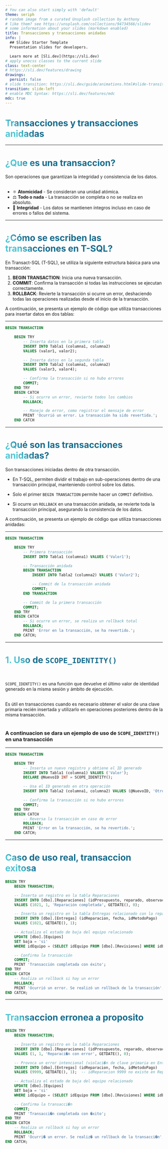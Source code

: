 ```yaml
---
# You can also start simply with 'default'
theme: seriph
# random image from a curated Unsplash collection by Anthony
# like them? see https://unsplash.com/collections/94734566/slidev
# some information about your slides (markdown enabled)
title: Transacciones y transacciones anidadas
info: |
  ## Slidev Starter Template
  Presentation slides for developers.

  Learn more at [Sli.dev](https://sli.dev)
# apply unocss classes to the current slide
class: text-center
# https://sli.dev/features/drawing
drawings:
  persist: false
# slide transition: https://sli.dev/guide/animations.html#slide-transitions
transition: slide-left
# enable MDC Syntax: https://sli.dev/features/mdc
mdc: true
---
```


# Transacciones y transacciones anidadas

---

# ¿Que es una transaccion?

Son operaciones que garantizan la integridad y consistencia de los datos.
<br/>
<br/>

- ⚛ **Atomicidad** - Se consideran una unidad atómica.
  <br/>
- ⚖ **Todo o nada** - La transacción se completa o no se realiza en absoluto.
  <br/>
- 🧠 **Integridad** - Los datos se mantienen íntegros incluso en caso de errores o fallos del sistema.

<!--
You can have `style` tag in markdown to override the style for the current page.
Learn more: https://sli.dev/features/slide-scope-style
-->

<style>
h1 {
  background-color: #2B90B6;
  background-image: linear-gradient(45deg, #4EC5D4 10%, #146b8c 20%);
  background-size: 100%;
  -webkit-background-clip: text;
  -moz-background-clip: text;
  -webkit-text-fill-color: transparent;
  -moz-text-fill-color: transparent;
}
</style>

<!--
Here is another comment.
-->

---

# ¿Cómo se escriben las transacciones en T-SQL?

En Transact-SQL (T-SQL), se utiliza la siguiente estructura básica para una transacción:

1. **BEGIN TRANSACTION**: Inicia una nueva transacción.
2. **COMMIT**: Confirma la transacción si todas las instrucciones se ejecutan correctamente.
3. **ROLLBACK**: Revierte la transacción si ocurre un error, deshaciendo todas las operaciones realizadas desde el inicio de la transacción.

A continuación, se presenta un ejemplo de código que utiliza transacciones para insertar datos en dos tablas:

---

```sql {all|1|3,14,15,21|4-13|16-20|all} twoslash
BEGIN TRANSACTION

    BEGIN TRY
        -- Inserta datos en la primera tabla
        INSERT INTO Tabla1 (columna1, columna2)
        VALUES (valor1, valor2);

        -- Inserta datos en la segunda tabla
        INSERT INTO Tabla2 (columna1, columna2)
        VALUES (valor3, valor4);

        -- Confirma la transacción si no hubo errores
        COMMIT;
    END TRY
    BEGIN CATCH
        -- Si ocurre un error, revierte todos los cambios
        ROLLBACK;

        -- Manejo de error, como registrar el mensaje de error
        PRINT 'Ocurrió un error. La transacción ha sido revertida.';
    END CATCH
```

---

# ¿Qué son las transacciones anidadas?

Son transacciones iniciadas dentro de otra transacción.

- En T-SQL, permiten dividir el trabajo en sub-operaciones dentro de una transacción principal, manteniendo control sobre los datos.

- Solo el primer <code>BEGIN TRANSACTION</code> permite hacer un <code>COMMIT</code> definitivo.

- Si ocurre un <code>ROLLBACK</code> en una transacción anidada, se revierte toda la transacción principal, asegurando la consistencia de los datos.

A continuación, se presenta un ejemplo de código que utiliza transacciones anidadas:

---

```sql {all|1|1-6,14-22|7-13|all} twoslash
BEGIN TRANSACTION

    BEGIN TRY
        -- Primera transacción
        INSERT INTO Tabla1 (columna1) VALUES ('Valor1');

        -- Transacción anidada
        BEGIN TRANSACTION
            INSERT INTO Tabla2 (columna2) VALUES ('Valor2');

            -- Commit de la transacción anidada
            COMMIT;
        END TRANSACTION

        -- Commit de la primera transacción
        COMMIT;
    END TRY
    BEGIN CATCH
        -- Si ocurre un error, se realiza un rollback total
        ROLLBACK;
        PRINT 'Error en la transacción, se ha revertido.';
    END CATCH;
```

---

# 1. Uso de `SCOPE_IDENTITY()`

<br/>

<code>SCOPE_IDENTITY()</code> es una función que devuelve el último valor de identidad generado en la misma sesión y ámbito de ejecución.
<br/>
<br/>

Es útil en transacciones cuando es necesario obtener el valor de una clave primaria recién insertada y utilizarlo en operaciones posteriores dentro de la misma transacción.
<br/>
<br/>

### A continuacion se dara un ejemplo de uso de <code>SCOPE_IDENTITY()</code> en una transacción

---

```sql {all|4,5|6|8,9|all} twoslash
BEGIN TRANSACTION

    BEGIN TRY
        -- Inserta un nuevo registro y obtiene el ID generado
        INSERT INTO Tabla1 (columna1) VALUES ('Valor');
        DECLARE @NuevoID INT = SCOPE_IDENTITY();

        -- Usa el ID generado en otra operación
        INSERT INTO Tabla2 (columna1, columna2) VALUES (@NuevoID, 'Otro Valor');

        -- Confirma la transacción si no hubo errores
        COMMIT;
    END TRY
    BEGIN CATCH
        -- Reversa la transacción en caso de error
        ROLLBACK;
        PRINT 'Error en la transacción, se ha revertido.';
    END CATCH;
```

---

# Caso de uso real, transaccion exitosa

```sql {all|4-7|8-12|12-15|17-19|21-25|all} twoslash
BEGIN TRY
    BEGIN TRANSACTION;

    -- Inserta un registro en la tabla Reparaciones
    INSERT INTO [dbo].[Reparaciones] (idPresupuesto, reparado, observaciones, fechaDeFinalizacion, irreparable)
    VALUES (1021, 1, 'Reparación completada', GETDATE(), 0);

    -- Inserta un registro en la tabla Entregas relacionado con la reparación
    INSERT INTO [dbo].[Entregas] (idReparacion, fecha, idMetodoPago)
    VALUES (1021, GETDATE(), 1);

    -- Actualiza el estado de baja del equipo relacionado
    UPDATE [dbo].[Equipos]
    SET baja = 'si'
    WHERE idEquipo = (SELECT idEquipo FROM [dbo].[Revisiones] WHERE idEquipo = (SELECT idRevision FROM [dbo].[Presupuestos] WHERE idPresupuesto = 1021));

    -- Confirma la transacción
    COMMIT;
    PRINT 'Transacción completada con éxito';
END TRY
BEGIN CATCH
    -- Realiza un rollback si hay un error
    ROLLBACK;
    PRINT 'Ocurrió un error. Se realizó un rollback de la transacción';
END CATCH;
```

---

# Transaccion erronea a proposito

```sql {all|8-10|21-28|all} twoslash
BEGIN TRY
    BEGIN TRANSACTION;

    -- Inserta un registro en la tabla Reparaciones
    INSERT INTO [dbo].[Reparaciones] (idPresupuesto, reparado, observaciones, fechaDeFinalizacion, irreparable)
    VALUES (1, 1, 'Reparaci�n con error', GETDATE(), 0);

    -- Provoca un error intencional (violaci�n de clave primaria en Entregas)
    INSERT INTO [dbo].[Entregas] (idReparacion, fecha, idMetodoPago)
    VALUES (9999, GETDATE(), 1);  -- idReparacion 9999 no existe en Reparaciones

    -- Actualiza el estado de baja del equipo relacionado
    UPDATE [dbo].[Equipos]
    SET baja = 'si'
    WHERE idEquipo = (SELECT idEquipo FROM [dbo].[Revisiones] WHERE idEquipo = (SELECT idEquipo FROM [dbo].[Presupuestos] WHERE idPresupuesto = 1));

    -- Confirma la transacci�n
    COMMIT;
    PRINT 'Transacci�n completada con �xito';
END TRY
BEGIN CATCH
    -- Realiza un rollback si hay un error
    ROLLBACK;
    PRINT 'Ocurri� un error. Se realiz� un rollback de la transacci�n';
END CATCH;
```
